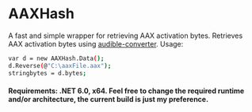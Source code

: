 # AAXHash
A fast and simple wrapper for retrieving AAX activation bytes.
Retrieves AAX activation bytes using [audible-converter](https://audible-converter.ml).
Usage:
```bash
var d = new AAXHash.Data();
d.Reverse(@"C:\aaxFile.aax");
stringbytes = d.bytes;
```

#### Requirements: .NET 6.0, x64. Feel free to change the required runtime and/or architecture, the current build is just my preference.
